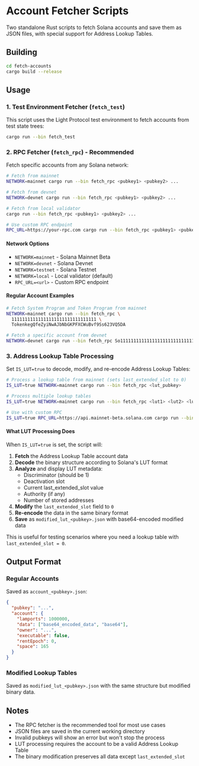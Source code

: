 # Account Fetcher Scripts

Two standalone Rust scripts to fetch Solana accounts and save them as JSON files, with special support for Address Lookup Tables.

## Building

```bash
cd fetch-accounts
cargo build --release
```

## Usage

### 1. Test Environment Fetcher (`fetch_test`)

This script uses the Light Protocol test environment to fetch accounts from test state trees:

```bash
cargo run --bin fetch_test
```

### 2. RPC Fetcher (`fetch_rpc`) - **Recommended**

Fetch specific accounts from any Solana network:

```bash
# Fetch from mainnet
NETWORK=mainnet cargo run --bin fetch_rpc <pubkey1> <pubkey2> ...

# Fetch from devnet
NETWORK=devnet cargo run --bin fetch_rpc <pubkey1> <pubkey2> ...

# Fetch from local validator
cargo run --bin fetch_rpc <pubkey1> <pubkey2> ...

# Use custom RPC endpoint
RPC_URL=https://your-rpc.com cargo run --bin fetch_rpc <pubkey1> <pubkey2> ...
```

#### Network Options

- `NETWORK=mainnet` - Solana Mainnet Beta
- `NETWORK=devnet` - Solana Devnet
- `NETWORK=testnet` - Solana Testnet
- `NETWORK=local` - Local validator (default)
- `RPC_URL=<url>` - Custom RPC endpoint

#### Regular Account Examples

```bash
# Fetch System Program and Token Program from mainnet
NETWORK=mainnet cargo run --bin fetch_rpc \
  11111111111111111111111111111111 \
  TokenkegQfeZyiNwAJbNbGKPFXCWuBvf9Ss623VQ5DA

# Fetch a specific account from devnet
NETWORK=devnet cargo run --bin fetch_rpc So11111111111111111111111111111111111111112
```

### 3. Address Lookup Table Processing

Set `IS_LUT=true` to decode, modify, and re-encode Address Lookup Tables:

```bash
# Process a lookup table from mainnet (sets last_extended_slot to 0)
IS_LUT=true NETWORK=mainnet cargo run --bin fetch_rpc <lut_pubkey>

# Process multiple lookup tables
IS_LUT=true NETWORK=mainnet cargo run --bin fetch_rpc <lut1> <lut2> <lut3>

# Use with custom RPC
IS_LUT=true RPC_URL=https://api.mainnet-beta.solana.com cargo run --bin fetch_rpc <lut_pubkey>
```

#### What LUT Processing Does

When `IS_LUT=true` is set, the script will:

1. **Fetch** the Address Lookup Table account data
2. **Decode** the binary structure according to Solana's LUT format
3. **Analyze** and display LUT metadata:
   - Discriminator (should be 1)
   - Deactivation slot
   - Current last_extended_slot value
   - Authority (if any)
   - Number of stored addresses
4. **Modify** the `last_extended_slot` field to `0`
5. **Re-encode** the data in the same binary format
6. **Save** as `modified_lut_<pubkey>.json` with base64-encoded modified data

This is useful for testing scenarios where you need a lookup table with `last_extended_slot = 0`.

## Output Format

### Regular Accounts

Saved as `account_<pubkey>.json`:

```json
{
  "pubkey": "...",
  "account": {
    "lamports": 1000000,
    "data": ["base64_encoded_data", "base64"],
    "owner": "...",
    "executable": false,
    "rentEpoch": 0,
    "space": 165
  }
}
```

### Modified Lookup Tables

Saved as `modified_lut_<pubkey>.json` with the same structure but modified binary data.

## Notes

- The RPC fetcher is the recommended tool for most use cases
- JSON files are saved in the current working directory
- Invalid pubkeys will show an error but won't stop the process
- LUT processing requires the account to be a valid Address Lookup Table
- The binary modification preserves all data except `last_extended_slot`
